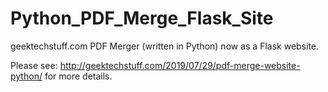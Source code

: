 # Python_PDF_Merge_Flask_Site
geektechstuff.com PDF Merger (written in Python) now as a Flask website.

Please see: http://geektechstuff.com/2019/07/29/pdf-merge-website-python/ for more details.
